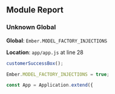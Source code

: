 ## Module Report
### Unknown Global

**Global**: `Ember.MODEL_FACTORY_INJECTIONS`

**Location**: `app/app.js` at line 28

```js
customerSuccessBox();

Ember.MODEL_FACTORY_INJECTIONS = true;

const App = Application.extend({
```
